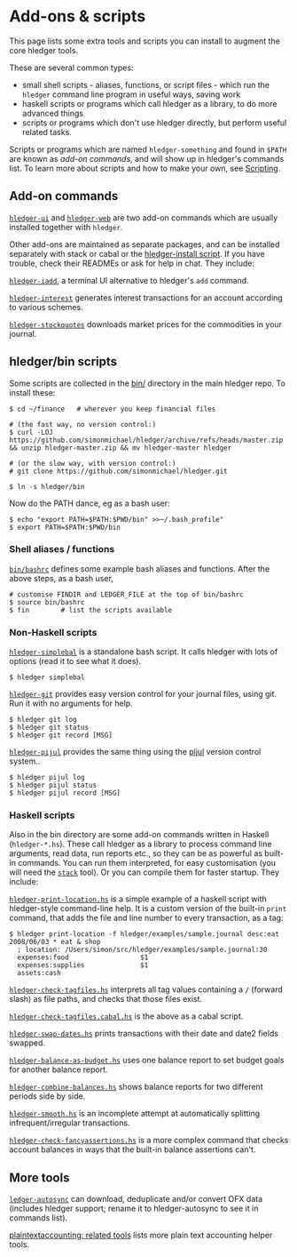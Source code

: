# Add-ons & scripts

<div class=pagetoc>
<!-- toc -->
</div>

This page lists some extra tools and scripts you can install to augment the core hledger tools.

These are several common types:

- small shell scripts - aliases, functions, or script files - which run the `hledger` command line program in useful ways, saving work
- haskell scripts or programs which call hledger as a library, to do more advanced things
- scripts or programs which don't use hledger directly, but perform useful related tasks.

Scripts or programs which are named `hledger-something` and found in `$PATH` are known as
*add-on commands*, and will show up in hledger's commands list.
To learn more about scripts and how to make your own, see [Scripting](scripting.html).

## Add-on commands

[`hledger-ui`](hledger-ui.html) and [`hledger-web`](hledger-web.html)
are two add-on commands which are usually installed together with `hledger`.

Other add-ons are maintained as separate packages, and can be installed separately with stack or cabal
or the [hledger-install script](https://hledger.org/install.html#with-hledger-install).
If you have trouble, check their READMEs or ask for help in chat. They include:

[`hledger-iadd`](http://hackage.haskell.org/package/hledger-iadd),
a terminal UI alternative to hledger's `add` command. 

[`hledger-interest`](http://hackage.haskell.org/package/hledger-interest)
generates interest transactions for an account according to various schemes. 

[`hledger-stockquotes`](http://hackage.haskell.org/package/hledger-stockquotes)
downloads market prices for the commodities in your journal.


## hledger/bin scripts

Some scripts are collected in the [bin/](https://github.com/simonmichael/hledger/tree/master/bin) directory
in the main hledger repo. To install these:

```cli
$ cd ~/finance   # wherever you keep financial files

# (the fast way, no version control:)
$ curl -LOJ https://github.com/simonmichael/hledger/archive/refs/heads/master.zip && unzip hledger-master.zip && mv hledger-master hledger

# (or the slow way, with version control:)
# git clone https://github.com/simonmichael/hledger.git

$ ln -s hledger/bin
```
Now do the PATH dance, eg as a bash user:

```cli
$ echo "export PATH=$PATH:$PWD/bin" >>~/.bash_profile"
$ export PATH=$PATH:$PWD/bin
```

### Shell aliases / functions

[`bin/bashrc`](https://github.com/simonmichael/hledger/blob/master/bin/bashrc)
defines some example bash aliases and functions.
After the above steps, as a bash user,

```cli
# customise FINDIR and LEDGER_FILE at the top of bin/bashrc
$ source bin/bashrc
$ fin        # list the scripts available
```

### Non-Haskell scripts

[`hledger-simplebal`](https://github.com/simonmichael/hledger/blob/master/bin/hledger-simplebal)
is a standalone bash script. 
It calls hledger with lots of options (read it to see what it does).

```cli
$ hledger simplebal
```

[`hledger-git`](https://github.com/simonmichael/hledger/blob/master/bin/hledger-git)
provides easy version control for your journal files, using git. Run it with no arguments for help.
```cli
$ hledger git log
$ hledger git status
$ hledger git record [MSG]
```

[`hledger-pijul`](https://github.com/simonmichael/hledger/blob/master/bin/hledger-pijul)
provides the same thing using the [pijul](https://pijul.org) version control system..
```cli
$ hledger pijul log
$ hledger pijul status
$ hledger pijul record [MSG]
```

### Haskell scripts

Also in the bin directory are some add-on commands written in Haskell (`hledger-*.hs`).
These call hledger as a library to process command line arguments, read data, 
run reports etc., so they can be as powerful as built-in commands.
You can run them interpreted, for easy customisation (you will need the
[`stack`](https://haskellstack.org) tool).  Or you can
compile them for faster startup. They include:

[`hledger-print-location.hs`](https://github.com/simonmichael/hledger/blob/master/bin/hledger-print-location.hs)
is a simple example of a haskell script with hledger-style command-line help.
It is a custom version of the built-in `print` command, 
that adds the file and line number to every transaction, as a tag:

```cli
$ hledger print-location -f hledger/examples/sample.journal desc:eat
2008/06/03 * eat & shop
  ; location: /Users/simon/src/hledger/examples/sample.journal:30
  expenses:food                  $1
  expenses:supplies              $1
  assets:cash
```

[`hledger-check-tagfiles.hs`](https://github.com/simonmichael/hledger/blob/master/bin/hledger-check-tagfiles.hs)
interprets all tag values containing a `/` (forward slash) as file paths, and checks that those files exist.

[`hledger-check-tagfiles.cabal.hs`](https://github.com/simonmichael/hledger/blob/master/bin/hledger-check-tagfiles.cabal.hs)
is the above as a cabal script.

[`hledger-swap-dates.hs`](https://github.com/simonmichael/hledger/blob/master/bin/hledger-swap-dates.hs)
prints transactions with their date and date2 fields swapped.

[`hledger-balance-as-budget.hs`](https://github.com/simonmichael/hledger/blob/master/bin/hledger-balance-as-budget.hs)
uses one balance report to set budget goals for another balance report.

[`hledger-combine-balances.hs`](https://github.com/simonmichael/hledger/blob/master/bin/hledger-combine-balances.hs)
shows balance reports for two different periods side by side.

[`hledger-smooth.hs`](https://github.com/simonmichael/hledger/blob/master/bin/hledger-smooth.hs)
is an incomplete attempt at automatically splitting infrequent/irregular transactions.

[`hledger-check-fancyassertions.hs`](https://github.com/simonmichael/hledger/blob/master/bin/hledger-check-fancyassertions.hs)
is a more complex command that checks account balances in ways that the built-in balance assertions can't.

## More tools

[`ledger-autosync`](https://pypi.python.org/pypi/ledger-autosync)
can download, deduplicate and/or convert OFX data (includes hledger support;
rename it to hledger-autosync to see it in commands list).

[plaintextaccounting: related tools](http://plaintextaccounting.org/#related-tools)
lists more plain text accounting helper tools.


